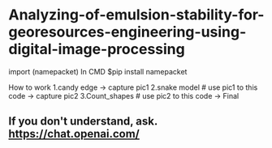 # Analyzing-of-emulsion-stability-for-georesources-engineering-using-digital-image-processing

import (namepacket)
In CMD
$pip install namepacket

How to work
1.candy edge -> capture pic1
2.snake model # use pic1 to this code -> capture pic2
3.Count_shapes # use pic2 to this code -> Final

## If you don't understand, ask. https://chat.openai.com/
